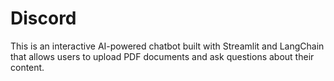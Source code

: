 # Discord
This is an interactive AI-powered chatbot built with Streamlit and LangChain that allows users to upload PDF documents and ask questions about their content. 
